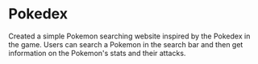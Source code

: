 # Pokedex

Created a simple Pokemon searching website inspired by the Pokedex in the game. Users can search a Pokemon in the search bar and then get information on the Pokemon's stats and their attacks.
